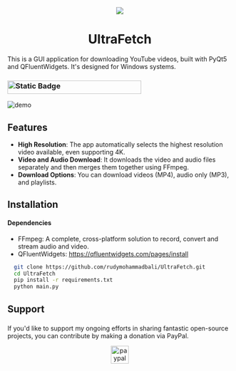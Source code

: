 <p align="center">
  <img src="https://github.com/rudymohammadbali/UltraFetch/assets/63475761/25f0c5a4-a0c2-4e9a-b293-11436c921d9c">
</p>

<h1 align="center">UltraFetch</h1>

This is a GUI application for downloading YouTube videos, built with PyQt5 and QFluentWidgets. It's designed for Windows systems.

### [<img alt="Static Badge" src="https://img.shields.io/badge/https%3A%2F%2Fimg.shields.io%2Fbadge%2Fany_text-v1.1.2-blue?style=flat&label=Download%20UltraFetch.exe" width="300" height="30">](https://github.com/rudymohammadbali/UltraFetch/releases/download/v1.1.2/UltraFetch-v1.1.2.zip)


![demo](https://github.com/rudymohammadbali/UltraFetch/assets/63475761/ff8eff86-6c8a-4bcc-9bb6-eaad43a3ab0f)

## Features

- **High Resolution**: The app automatically selects the highest resolution video available, even supporting 4K.
- **Video and Audio Download**: It downloads the video and audio files separately and then merges them together using FFmpeg.
- **Download Options**: You can download videos (MP4), audio only (MP3), and playlists.
## Installation

#### Dependencies

- FFmpeg: A complete, cross-platform solution to record, convert and stream audio and video.
- QFluentWidgets: https://qfluentwidgets.com/pages/install 

```bash
  git clone https://github.com/rudymohammadbali/UltraFetch.git
  cd UltraFetch
  pip install -r requirements.txt
  python main.py
```

<h2 align="left">Support</h2>

###

<p align="left">If you'd like to support my ongoing efforts in sharing fantastic open-source projects, you can contribute by making a donation via PayPal.</p>

<div align="center">
  <a href="https://www.paypal.com/paypalme/iamironman0" target="_blank">
    <img src="https://img.shields.io/static/v1?message=PayPal&logo=paypal&label=&color=00457C&logoColor=white&labelColor=&style=flat" height="40" alt="paypal logo"  />
  </a>
</div>
